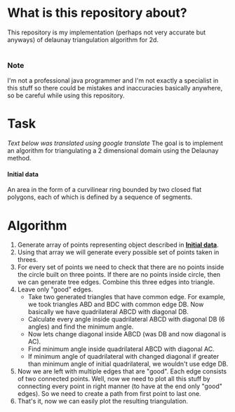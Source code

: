 # What is this repository about?
This repository is my implementation (perhaps not very accurate but anyways) of delaunay triangulation algorithm for 2d.
<br>
<br>
### Note
I'm not a professional java programmer and I'm not exactly a specialist in this stuff so there could be mistakes and inaccuracies basically anywhere, so be careful while using this repository.

# Task
*Text below was translated using google translate*
The goal is to implement an algorithm for triangulating a 2 dimensional domain using the Delaunay method.
<br>
#### Initial data
An area in the form of a curvilinear ring bounded by two closed flat polygons, each of which is defined by a sequence of segments.

# Algorithm
1. Generate array of points representing object described in [**Initial data**](#initial-data).
2. Using that array we will generate every possible set of  points taken in threes.
3. For every set of points we need to check that there are no points inside the circle built on three points. If there are no points inside circle, then we can generate tree edges. Combine this three edges into triangle.
4. Leave only "good" edges.
	* Take two generated triangles that have common edge. For example, we took triangles ABD and BDC with common edge DB. Now basically we have quadrilateral ABCD with diagonal DB.
	* Calculate every angle inside quadrilateral ABCD with diagonal DB (6 angles) and find the minimum angle.
	* Now lets change diagonal inside ABCD (was DB and now diagonal is AC). 
	* Find minimum angle inside quadrilateral ABCD with diagonal AC.
	* If minimum angle of quadrilateral with changed diagonal if greater than minimum angle of initial quadrilateral, we wouldn't use edge DB.
5. Now we are left with multiple edges that are "good". Each edge consists of two connected points. Well, now we need to plot all this stuff by connecting every point in right manner (to have at the end only "good" edges). So we need to create a path from first point to last one.
6. That's it, now we can easily plot the resulting triangulation.
